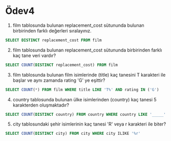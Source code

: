 # Ödev4

1) film tablosunda bulunan replacement_cost sütununda bulunan birbirinden farklı değerleri sıralayınız.

~~~sql
SELECT DISTINCT replacement_cost FROM film
~~~

2) film tablosunda bulunan replacement_cost sütununda birbirinden farklı kaç tane veri vardır?

~~~sql
SELECT COUNT(DISTINCT replacement_cost) FROM film
~~~

3) film tablosunda bulunan film isimlerinde (title) kaç tanesini T karakteri ile başlar ve aynı zamanda rating 'G' ye eşittir?

~~~sql
SELECT COUNT(*) FROM film WHERE title LIKE 'T%' AND rating IN ('G')
~~~

4) country tablosunda bulunan ülke isimlerinden (country) kaç tanesi 5 karakterden oluşmaktadır?

~~~sql
SELECT COUNT(DISTINCT country) FROM country WHERE country LIKE '_____'
~~~

5) city tablosundaki şehir isimlerinin kaç tanesi 'R' veya r karakteri ile biter?

~~~sql
SELECT COUNT(DISTINCT city) FROM city WHERE city ILIKE '%r'
~~~